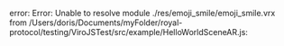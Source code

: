 error: Error: Unable to resolve module ./res/emoji_smile/emoji_smile.vrx from /Users/doris/Documents/myFolder/royal-protocol/testing/ViroJSTest/src/example/HelloWorldSceneAR.js:
